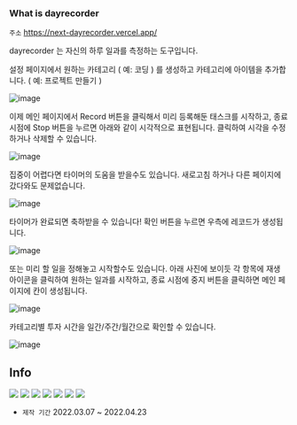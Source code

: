 ### What is dayrecorder

`주소` https://next-dayrecorder.vercel.app/

dayrecorder 는 자신의 하루 일과를 측정하는 도구입니다. 

설정 페이지에서 원하는 카테고리 ( 예: 코딩 ) 를 생성하고 
카테고리에 아이템을 추가합니다. ( 예: 프로젝트 만들기 ) 

![image](https://user-images.githubusercontent.com/81809559/183949656-bd931f4c-5bf9-47b0-8df9-dbbd23c67fa9.png)

이제 메인 페이지에서 Record 버튼을 클릭해서 미리 등록해둔 태스크를 시작하고, 종료 시점에 Stop 버튼을 누르면
아래와 같이 시각적으로 표현됩니다. 
클릭하여 시각을 수정하거나 삭제할 수 있습니다.

![image](https://user-images.githubusercontent.com/81809559/183947535-8f729d65-7031-4af8-899c-ac9fa56a38f7.png)

집중이 어렵다면 타이머의 도움을 받을수도 있습니다.
새로고침 하거나 다른 페이지에 갔다와도 문제없습니다.

![image](https://user-images.githubusercontent.com/81809559/183951727-839bbdc0-d860-42a8-86e5-9c02bd54899c.png)

타이머가 완료되면 축하받을 수 있습니다!
확인 버튼을 누르면 우측에 레코드가 생성됩니다.

![image](https://user-images.githubusercontent.com/81809559/183952190-4612c2a3-07e7-4821-b4bb-d82144912d87.png)

또는 미리 할 일을 정해놓고 시작할수도 있습니다.
아래 사진에 보이듯 각 항목에 재생 아이콘을 클릭하여 원하는 일과를 시작하고, 종료 시점에 중지 버튼을 클릭하면 메인 페이지에 칸이 생성됩니다.

![image](https://user-images.githubusercontent.com/81809559/183947868-9c7d7415-4540-4b7e-ae87-bcf1eef2f65c.png)

카테고리별 투자 시간을 일간/주간/월간으로 확인할 수 있습니다. 

![image](https://user-images.githubusercontent.com/81809559/183948183-3d70d7a1-9be1-4e23-a476-c443e62665ee.png)

## Info

<img src="https://img.shields.io/badge/Next.js-000000?style=for-the-badge&logo=Next.js&logoColor=white"> <img src="https://img.shields.io/badge/TailwindCSS-06B6D4?style=for-the-badge&logo=TailwindCSS&logoColor=white">  <img src="https://img.shields.io/badge/Twilio-F22F46?style=for-the-badge&logo=Twilio&logoColor=white"> <img src="https://img.shields.io/badge/Recoil-303846?style=for-the-badge&logo=Recoil&logoColor=white">  <img src="https://img.shields.io/badge/GraphQL-E10098?style=for-the-badge&logo=GraphQL&logoColor=white">  <img src="https://img.shields.io/badge/Formik-F9FAFB?style=for-the-badge&logo=Formik&logoColor=white"> <img src="https://img.shields.io/badge/Nodemailer-22B573?style=for-the-badge&logo=Nodemailer&logoColor=white">

- `제작 기간` 2022.03.07 ~ 2022.04.23 

